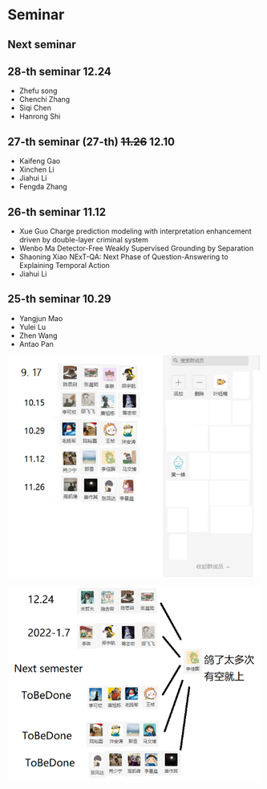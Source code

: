 # Seminar

## Next seminar 

## 28-th seminar 12.24

- Zhefu song
- Chenchi Zhang
- Siqi Chen
- Hanrong Shi

## 27-th seminar (27-th) ~~11.26~~ 12.10

- Kaifeng Gao
- Xinchen Li
- Jiahui Li
- Fengda Zhang

##  26-th seminar  11.12

- Xue Guo  Charge prediction modeling with interpretation enhancement driven by double-layer criminal system
- Wenbo Ma  Detector-Free Weakly Supervised Grounding by Separation
- Shaoning Xiao  NExT-QA: Next Phase of Question-Answering to Explaining Temporal Action
- Jiahui Li


## 25-th seminar 10.29
- Yangjun Mao
- Yulei Lu
- Zhen Wang
- Antao Pan



![pic](pic/论文交流会20210914.png)

![pic](pic/论文交流会20211209.png)
